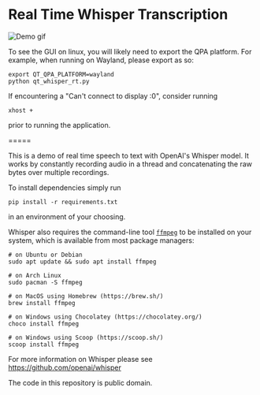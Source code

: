 # Real Time Whisper Transcription

![Demo gif](demo.gif)

To see the GUI on linux, you will likely need to export the QPA platform. For example, when running on Wayland, please export as so:


```
export QT_QPA_PLATFORM=wayland
python qt_whisper_rt.py
```

If encountering a "Can't connect to display :0", consider running

```
xhost +
```

prior to running the application.

=====

This is a demo of real time speech to text with OpenAI's Whisper model. It works by constantly recording audio in a thread and concatenating the raw bytes over multiple recordings.

To install dependencies simply run
```
pip install -r requirements.txt
```
in an environment of your choosing.

Whisper also requires the command-line tool [`ffmpeg`](https://ffmpeg.org/) to be installed on your system, which is available from most package managers:

```
# on Ubuntu or Debian
sudo apt update && sudo apt install ffmpeg

# on Arch Linux
sudo pacman -S ffmpeg

# on MacOS using Homebrew (https://brew.sh/)
brew install ffmpeg

# on Windows using Chocolatey (https://chocolatey.org/)
choco install ffmpeg

# on Windows using Scoop (https://scoop.sh/)
scoop install ffmpeg
```

For more information on Whisper please see https://github.com/openai/whisper

The code in this repository is public domain.
